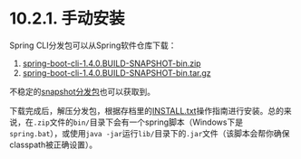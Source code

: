 # 10.2.1. 手动安装

Spring CLI分发包可以从Spring软件仓库下载：

1. [spring-boot-cli-1.4.0.BUILD-SNAPSHOT-bin.zip](http://repo.spring.io/snapshot/org/springframework/boot/spring-boot-cli/1.4.0.BUILD-SNAPSHOT/spring-boot-cli-1.4.0.BUILD-SNAPSHOT-bin.zip)
2. [spring-boot-cli-1.4.0.BUILD-SNAPSHOT-bin.tar.gz](http://repo.spring.io/snapshot/org/springframework/boot/spring-boot-cli/1.3.0.BUILD-SNAPSHOT/spring-boot-cli-1.4.0.BUILD-SNAPSHOT-bin.tar.gz)

不稳定的[snapshot分发包](http://repo.spring.io/snapshot/org/springframework/boot/spring-boot-cli/)也可以获取到。

下载完成后，解压分发包，根据存档里的[INSTALL.txt](http://raw.github.com/spring-projects/spring-boot/master/spring-boot-cli/src/main/content/INSTALL.txt)操作指南进行安装。总的来说，在`.zip`文件的`bin/`目录下会有一个spring脚本（Windows下是`spring.bat`），或使用`java -jar`运行`lib/`目录下的`.jar`文件（该脚本会帮你确保classpath被正确设置）。

